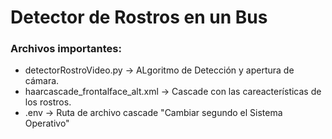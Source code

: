 # Detector de Rostros en un Bus

### Archivos importantes:
* detectorRostroVideo.py -> ALgoritmo de Detección y apertura de cámara.
* haarcascade_frontalface_alt.xml -> Cascade con las careacterísticas de los rostros.
* .env -> Ruta de archivo cascade "Cambiar segundo el Sistema Operativo"